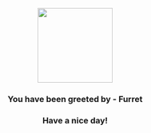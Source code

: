 <p align="center">
            <img src="https://raw.githubusercontent.com/PokeAPI/sprites/master/sprites/pokemon/162.png" width="150" height="150">
          </p>
          <h3 align="center">You have been greeted by - <b>Furret</b></h3>
          <h3 align="center">Have a nice day!</h3>
        